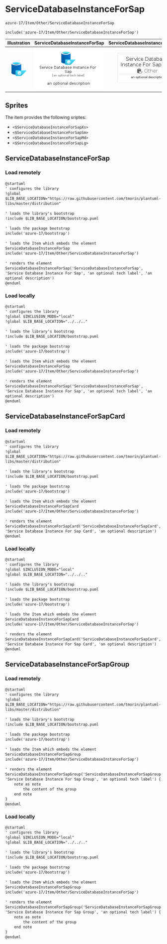 # ServiceDatabaseInstanceForSap


```text
azure-17/Item/Other/ServiceDatabaseInstanceForSap
```

```text
include('azure-17/Item/Other/ServiceDatabaseInstanceForSap')
```



| Illustration | ServiceDatabaseInstanceForSap | ServiceDatabaseInstanceForSapCard | ServiceDatabaseInstanceForSapGroup |
| :---: | :---: | :---: | :---: |
| ![illustration for Illustration](../../../azure-17/Item/Other/ServiceDatabaseInstanceForSap.png) | ![illustration for ServiceDatabaseInstanceForSap](../../../azure-17/Item/Other/ServiceDatabaseInstanceForSap.Local.png) | ![illustration for ServiceDatabaseInstanceForSapCard](../../../azure-17/Item/Other/ServiceDatabaseInstanceForSapCard.Local.png) | ![illustration for ServiceDatabaseInstanceForSapGroup](../../../azure-17/Item/Other/ServiceDatabaseInstanceForSapGroup.Local.png) |



## Sprites
The item provides the following sriptes:

- `<$ServiceDatabaseInstanceForSapXs>`
- `<$ServiceDatabaseInstanceForSapSm>`
- `<$ServiceDatabaseInstanceForSapMd>`
- `<$ServiceDatabaseInstanceForSapLg>`





## ServiceDatabaseInstanceForSap

### Load remotely
```plantuml
@startuml
' configures the library
!global $LIB_BASE_LOCATION="https://raw.githubusercontent.com/tmorin/plantuml-libs/master/distribution"

' loads the library's bootstrap
!include $LIB_BASE_LOCATION/bootstrap.puml

' loads the package bootstrap
include('azure-17/bootstrap')

' loads the Item which embeds the element ServiceDatabaseInstanceForSap
include('azure-17/Item/Other/ServiceDatabaseInstanceForSap')

' renders the element
ServiceDatabaseInstanceForSap('ServiceDatabaseInstanceForSap', 'Service Database Instance For Sap', 'an optional tech label', 'an optional description')
@enduml
```

### Load locally
```plantuml
@startuml
' configures the library
!global $INCLUSION_MODE="local"
!global $LIB_BASE_LOCATION="../../.."

' loads the library's bootstrap
!include $LIB_BASE_LOCATION/bootstrap.puml

' loads the package bootstrap
include('azure-17/bootstrap')

' loads the Item which embeds the element ServiceDatabaseInstanceForSap
include('azure-17/Item/Other/ServiceDatabaseInstanceForSap')

' renders the element
ServiceDatabaseInstanceForSap('ServiceDatabaseInstanceForSap', 'Service Database Instance For Sap', 'an optional tech label', 'an optional description')
@enduml
```

## ServiceDatabaseInstanceForSapCard

### Load remotely
```plantuml
@startuml
' configures the library
!global $LIB_BASE_LOCATION="https://raw.githubusercontent.com/tmorin/plantuml-libs/master/distribution"

' loads the library's bootstrap
!include $LIB_BASE_LOCATION/bootstrap.puml

' loads the package bootstrap
include('azure-17/bootstrap')

' loads the Item which embeds the element ServiceDatabaseInstanceForSapCard
include('azure-17/Item/Other/ServiceDatabaseInstanceForSap')

' renders the element
ServiceDatabaseInstanceForSapCard('ServiceDatabaseInstanceForSapCard', 'Service Database Instance For Sap Card', 'an optional description')
@enduml
```

### Load locally
```plantuml
@startuml
' configures the library
!global $INCLUSION_MODE="local"
!global $LIB_BASE_LOCATION="../../.."

' loads the library's bootstrap
!include $LIB_BASE_LOCATION/bootstrap.puml

' loads the package bootstrap
include('azure-17/bootstrap')

' loads the Item which embeds the element ServiceDatabaseInstanceForSapCard
include('azure-17/Item/Other/ServiceDatabaseInstanceForSap')

' renders the element
ServiceDatabaseInstanceForSapCard('ServiceDatabaseInstanceForSapCard', 'Service Database Instance For Sap Card', 'an optional description')
@enduml
```

## ServiceDatabaseInstanceForSapGroup

### Load remotely
```plantuml
@startuml
' configures the library
!global $LIB_BASE_LOCATION="https://raw.githubusercontent.com/tmorin/plantuml-libs/master/distribution"

' loads the library's bootstrap
!include $LIB_BASE_LOCATION/bootstrap.puml

' loads the package bootstrap
include('azure-17/bootstrap')

' loads the Item which embeds the element ServiceDatabaseInstanceForSapGroup
include('azure-17/Item/Other/ServiceDatabaseInstanceForSap')

' renders the element
ServiceDatabaseInstanceForSapGroup('ServiceDatabaseInstanceForSapGroup', 'Service Database Instance For Sap Group', 'an optional tech label') {
    note as note
        the content of the group
    end note
}
@enduml
```

### Load locally
```plantuml
@startuml
' configures the library
!global $INCLUSION_MODE="local"
!global $LIB_BASE_LOCATION="../../.."

' loads the library's bootstrap
!include $LIB_BASE_LOCATION/bootstrap.puml

' loads the package bootstrap
include('azure-17/bootstrap')

' loads the Item which embeds the element ServiceDatabaseInstanceForSapGroup
include('azure-17/Item/Other/ServiceDatabaseInstanceForSap')

' renders the element
ServiceDatabaseInstanceForSapGroup('ServiceDatabaseInstanceForSapGroup', 'Service Database Instance For Sap Group', 'an optional tech label') {
    note as note
        the content of the group
    end note
}
@enduml
```

